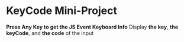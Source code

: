 # KeyCode Mini-Project
**Press Any Key to get the JS Event Keyboard Info**
Display **the key**, **the keyCode**, and **the code** of the input
